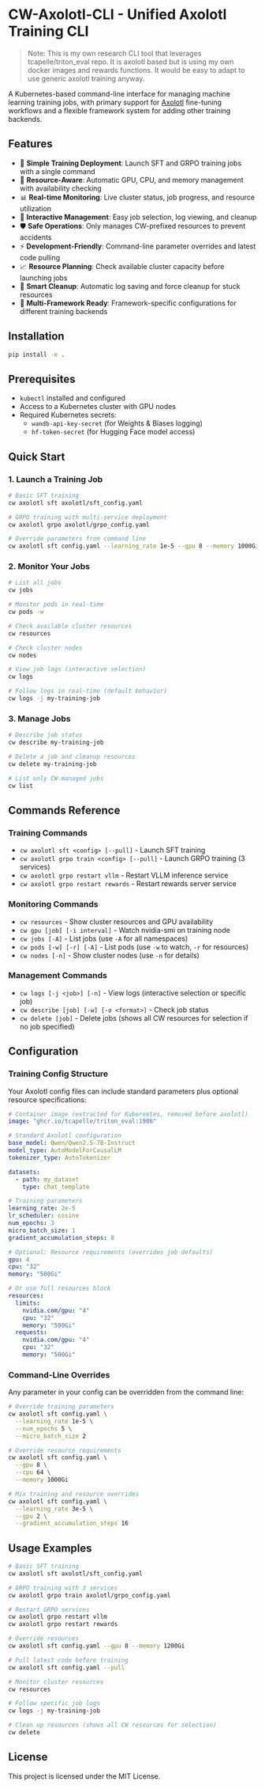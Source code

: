 # CW-Axolotl-CLI - Unified Axolotl Training CLI

> Note: This is my own research CLI tool that leverages tcapelle/triton_eval repo. It is axolotl based but is using my own docker images and rewards functions. It would be easy to adapt to use generic axolotl training anyway.

A Kubernetes-based command-line interface for managing machine learning training jobs, with primary support for [Axolotl](https://github.com/OpenAccess-AI-Collective/axolotl) fine-tuning workflows and a flexible framework system for adding other training backends.

## Features

- 🚀 **Simple Training Deployment**: Launch SFT and GRPO training jobs with a single command
- 🎯 **Resource-Aware**: Automatic GPU, CPU, and memory management with availability checking
- 📊 **Real-time Monitoring**: Live cluster status, job progress, and resource utilization
- 🔧 **Interactive Management**: Easy job selection, log viewing, and cleanup
- 🛡️ **Safe Operations**: Only manages CW-prefixed resources to prevent accidents
- ⚡ **Development-Friendly**: Command-line parameter overrides and latest code pulling
- 📈 **Resource Planning**: Check available cluster capacity before launching jobs
- 🧹 **Smart Cleanup**: Automatic log saving and force cleanup for stuck resources
- 🔧 **Multi-Framework Ready**: Framework-specific configurations for different training backends

## Installation

```bash
pip install -e .
```

## Prerequisites

- `kubectl` installed and configured
- Access to a Kubernetes cluster with GPU nodes
- Required Kubernetes secrets:
  - `wandb-api-key-secret` (for Weights & Biases logging)
  - `hf-token-secret` (for Hugging Face model access)

## Quick Start

### 1. Launch a Training Job

```bash
# Basic SFT training
cw axolotl sft axolotl/sft_config.yaml

# GRPO training with multi-service deployment
cw axolotl grpo axolotl/grpo_config.yaml

# Override parameters from command line
cw axolotl sft config.yaml --learning_rate 1e-5 --gpu 8 --memory 1000Gi
```

### 2. Monitor Your Jobs

```bash
# List all jobs
cw jobs

# Monitor pods in real-time
cw pods -w

# Check available cluster resources
cw resources

# Check cluster nodes
cw nodes

# View job logs (interactive selection)
cw logs

# Follow logs in real-time (default behavior)
cw logs -j my-training-job
```

### 3. Manage Jobs

```bash
# Describe job status
cw describe my-training-job

# Delete a job and cleanup resources
cw delete my-training-job

# List only CW-managed jobs
cw list
```

## Commands Reference

### Training Commands
- `cw axolotl sft <config> [--pull]` - Launch SFT training
- `cw axolotl grpo train <config> [--pull]` - Launch GRPO training (3 services)
- `cw axolotl grpo restart vllm` - Restart VLLM inference service
- `cw axolotl grpo restart rewards` - Restart rewards server service

### Monitoring Commands  
- `cw resources` - Show cluster resources and GPU availability
- `cw gpu [job] [-i interval]` - Watch nvidia-smi on training node
- `cw jobs [-A]` - List jobs (use `-A` for all namespaces)
- `cw pods [-w] [-r] [-A]` - List pods (use `-w` to watch, `-r` for resources)
- `cw nodes [-n]` - Show cluster nodes (use `-n` for details)

### Management Commands
- `cw logs [-j <job>] [-n]` - View logs (interactive selection or specific job)
- `cw describe [job] [-w] [-o <format>]` - Check job status
- `cw delete [job]` - Delete jobs (shows all CW resources for selection if no job specified)

## Configuration

### Training Config Structure

Your Axolotl config files can include standard parameters plus optional resource specifications:

```yaml
# Container image (extracted for Kubernetes, removed before axolotl)
image: "ghcr.io/tcapelle/triton_eval:1906"

# Standard Axolotl configuration
base_model: Qwen/Qwen2.5-7B-Instruct
model_type: AutoModelForCausalLM
tokenizer_type: AutoTokenizer

datasets:
  - path: my_dataset
    type: chat_template

# Training parameters
learning_rate: 2e-5
lr_scheduler: cosine
num_epochs: 3
micro_batch_size: 1
gradient_accumulation_steps: 8

# Optional: Resource requirements (overrides job defaults)
gpu: 4
cpu: "32"
memory: "500Gi"

# Or use full resources block
resources:
  limits:
    nvidia.com/gpu: "4"
    cpu: "32"
    memory: "500Gi"
  requests:
    nvidia.com/gpu: "4"
    cpu: "32"
    memory: "500Gi"
```

### Command-Line Overrides

Any parameter in your config can be overridden from the command line:

```bash
# Override training parameters
cw axolotl sft config.yaml \
  --learning_rate 1e-5 \
  --num_epochs 5 \
  --micro_batch_size 2

# Override resource requirements
cw axolotl sft config.yaml \
  --gpu 8 \
  --cpu 64 \
  --memory 1000Gi

# Mix training and resource overrides
cw axolotl sft config.yaml \
  --learning_rate 3e-5 \
  --gpu 2 \
  --gradient_accumulation_steps 16
```

## Usage Examples

```bash
# Basic SFT training
cw axolotl sft axolotl/sft_config.yaml

# GRPO training with 3 services
cw axolotl grpo train axolotl/grpo_config.yaml

# Restart GRPO services
cw axolotl grpo restart vllm
cw axolotl grpo restart rewards

# Override resources
cw axolotl sft config.yaml --gpu 8 --memory 1200Gi

# Pull latest code before training
cw axolotl sft config.yaml --pull

# Monitor cluster resources
cw resources

# Follow specific job logs
cw logs -j my-training-job

# Clean up resources (shows all CW resources for selection)
cw delete
```

## License

This project is licensed under the MIT License.

